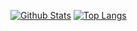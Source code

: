 [![Github Stats](https://github-readme-stats.vercel.app/api?username=MilanBarande&hide=stars,issues,contribs&count_private=true&show_icons=true)](https://github.com/anuraghazra/github-readme-stats)
[![Top Langs](https://github-readme-stats.vercel.app/api/top-langs/?username=MilanBarande&exclude=wasis)](https://github.com/anuraghazra/github-readme-stats)
